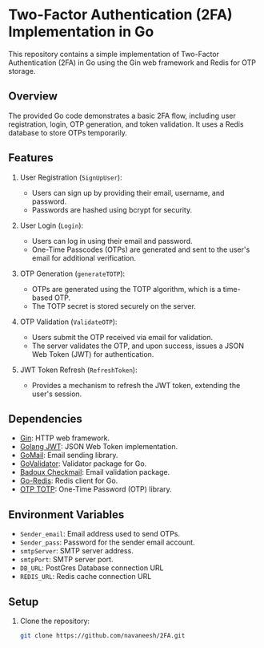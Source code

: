# Two-Factor Authentication (2FA) Implementation in Go

This repository contains a simple implementation of Two-Factor Authentication (2FA) in Go using the Gin web framework and Redis for OTP storage.

## Overview

The provided Go code demonstrates a basic 2FA flow, including user registration, login, OTP generation, and token validation. It uses a Redis database to store OTPs temporarily.

## Features

1. User Registration (`SignUpUser`):
   - Users can sign up by providing their email, username, and password.
   - Passwords are hashed using bcrypt for security.

2. User Login (`Login`):
   - Users can log in using their email and password.
   - One-Time Passcodes (OTPs) are generated and sent to the user's email for additional verification.

3. OTP Generation (`generateTOTP`):
   - OTPs are generated using the TOTP algorithm, which is a time-based OTP.
   - The TOTP secret is stored securely on the server.

4. OTP Validation (`ValidateOTP`):
   - Users submit the OTP received via email for validation.
   - The server validates the OTP, and upon success, issues a JSON Web Token (JWT) for authentication.

5. JWT Token Refresh (`RefreshToken`):
   - Provides a mechanism to refresh the JWT token, extending the user's session.

## Dependencies

- [Gin](https://github.com/gin-gonic/gin): HTTP web framework.
- [Golang JWT](https://github.com/golang-jwt/jwt): JSON Web Token implementation.
- [GoMail](https://github.com/go-gomail/gomail): Email sending library.
- [GoValidator](https://github.com/asaskevich/govalidator): Validator package for Go.
- [Badoux Checkmail](https://github.com/badoux/checkmail): Email validation package.
- [Go-Redis](https://github.com/go-redis/redis): Redis client for Go.
- [OTP TOTP](https://github.com/pquerna/otp): One-Time Password (OTP) library.

## Environment Variables

- `Sender_email`: Email address used to send OTPs.
- `Sender_pass`: Password for the sender email account.
- `smtpServer`: SMTP server address.
- `smtpPort`: SMTP server port.
- `DB_URL`: PostGres Database connection URL
- `REDIS_URL`: Redis cache connection URL

## Setup

1. Clone the repository:
   ```bash
   git clone https://github.com/navaneesh/2FA.git
